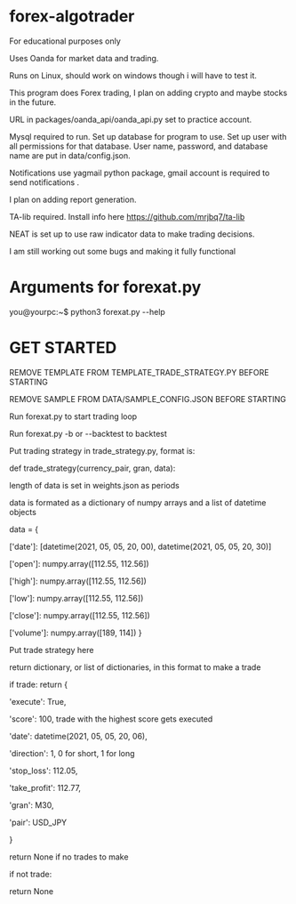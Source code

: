 # forex-algotrader
For educational purposes only

Uses Oanda for market data and trading.

Runs on Linux, should work on windows though i will have to test it.

This program does Forex trading, I plan on adding crypto and maybe stocks in the future.

URL in packages/oanda_api/oanda_api.py set to practice account.

Mysql required to run. Set up database for program to use. Set up user with all permissions for that database. User name, password, and database name are put in data/config.json.

Notifications use yagmail python package, gmail account is required to send notifications .

I plan on adding report generation.

TA-lib required. Install info here https://github.com/mrjbq7/ta-lib

NEAT is set up to use raw indicator data to make trading decisions.

I am still working out some bugs and making it fully functional


# Arguments for forexat.py

you@yourpc:~$ python3 forexat.py --help


# GET STARTED

REMOVE TEMPLATE FROM TEMPLATE_TRADE_STRATEGY.PY BEFORE STARTING

REMOVE SAMPLE FROM DATA/SAMPLE_CONFIG.JSON BEFORE STARTING

Run forexat.py to start trading loop

Run forexat.py -b or --backtest to backtest


Put trading strategy in trade_strategy.py, format is:

def trade_strategy(currency_pair, gran, data):


length of data is set in weights.json as periods

data is formated as a dictionary of numpy arrays and a list of datetime objects

data = {

['date']: [datetime(2021, 05, 05, 20, 00), datetime(2021, 05, 05, 20, 30)]

['open']: numpy.array([112.55, 112.56])

['high']: numpy.array([112.55, 112.56])

['low']: numpy.array([112.55, 112.56])

['close']: numpy.array([112.55, 112.56])

['volume']: numpy.array([189, 114])
    }

Put trade strategy here

return dictionary, or list of dictionaries, in this format to make a trade


if trade:
return {

'execute': True,

'score': 100, trade with the highest score gets executed

'date': datetime(2021, 05, 05, 20, 06),

'direction': 1, 0 for short, 1 for long

'stop_loss': 112.05,

'take_profit': 112.77,

'gran': M30,

'pair': USD_JPY

}
    
return None if no trades to make

if not trade:

return None

